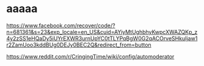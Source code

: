 # aaaaa
https://www.facebook.com/recover/code/?n=681361&s=23&exp_locale=en_US&cuid=AYiyMtUghbhyKwpcXWAZQKp_z4y2zSS1eHQaDy5iUYrEXWR3urnUpYC0tTLYPqBgW0G2qACOrveSHkuIjaw1r2ZamUoo3kddBUg0DEJy0BEC2Q&redirect_from=button

https://www.reddit.com/r/CringingTime/wiki/config/automoderator
